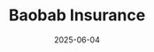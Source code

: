 ---  
layout: startup_page  
title: "Baobab Insurance"  
id: "baobab.io"  
permalink: "/baobabinsurancebaobab.io06042025/"  
website: "https://www.baobab.io"  
funding_round: "Series A"  
funding_amount: "€12M"  
investors: "Viola Fintech, eCapital, Augmentum Fintech, Project A Ventures, Christof Marcher"  
about: "Baobab Insurance is a Berlin-based insurtech providing insurance to protect businesses from cyberattacks, fraud, and software product failures. It utilizes AI-native underwriting and monitoring to prevent losses for its customers. The company aims to expand its team, strengthen its position in Germany and Austria, and enter additional EU markets."  
markets: "Insurtech, Cybersecurity, AI"  
hq: "Berlin, Germany"  
founded_year: "2021"  
linkedin: "https://de.linkedin.com/company/baobabinsurance"  
twitter: ""  
instagram: ""  
facebook: ""  
crunchbase: "https://www.crunchbase.com/organization/baobab-15b3"  
pitchbook: "https://pitchbook.com/profiles/company/481210-75"  

date_display: "04-Jun-2025"  
date: "2025-06-04"

# SEO Optimization  
meta_title: "Baobab Insurance - Series A Funding (€12M)"  
meta_description: "Baobab Insurance, Baobab Insurance is a Berlin-based insurtech providing insurance to protect businesses from cyberattacks, fraud, and software product failures. It uti..."  
meta_keywords: "Baobab Insurance, Insurtech, Cybersecurity, AI, Series A funding"  
canonical_url: "https://startup.projectstartups.com/baobabinsurancebaobab.io06042025/"  
---